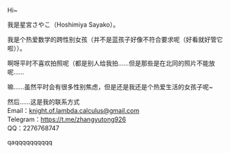 Hi~

我是星宮さやこ（Hoshimiya Sayako）。

我是个热爱数学的跨性别女孩（并不是蓝孩子好像不符合要求呢（好看就好管它啦））。

啊呀平时不喜欢拍照呢（都是别人给我拍……但是那些是在北同的照片不能放呢……

嘛……虽然平时会有很多性别焦虑，但是还是我还是个热爱生活的女孩子呢~

然后……这是我的联系方式  
Email：knight.of.lambda.calculus@gmail.com  
Telegram：https://t.me/zhangyutong926  
QQ：2276768747

qaqqqqqqqqqq
